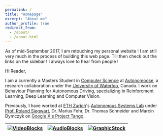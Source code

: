 ```yaml
---
permalink: /
title: "Homepage"
excerpt: "About me"
author_profile: true
redirect_from: 
  - /about/
  - /about.html
---
```


As of mid-September 2017, I am retouching my personal website !
I am still very much in the process of building this web page. Till then check out the links on the sidebar ! I always love to hear from people !

Hi Reader,

I am a currently a Masters Student in [Computer Science](https://cs.uwaterloo.ca/) at [Autonomoose](http://www.autonomoose.net/), a research collaboration under the [University of Waterloo](https://uwaterloo.ca/), Canada. I work on Behaviour Planning for Autonomous Driving, specializing in Reinforcment Learning, Deep Learning and Computer Vision.

Previously, I have worked at [ETH Zurich](https://www.ethz.ch/en.html)'s [Autonomous Systems Lab](http://www.asl.ethz.ch/) under [Prof. Roland Siegwart](http://www.asl.ethz.ch/the-lab/people/person-detail.html?persid=29981), Dr. Marius Fehr, Dr. Thomas Schneider and Marcin Dymczyk on [Google X's Project Tango](https://get.google.com/tango/).

| [![VideoBlocks](https://d1ow200m9i3wyh.cloudfront.net/img/assets/videoblocks/images/logo.png)](http://videoblocks.com)  | [![AudioBlocks](https://dtyn3c8zjrx01.cloudfront.net/img/assets/audioblocks/images/logo.png)](http://audioblocks.com) | [![GraphicStock](http://www.graphicstock.com/images/logo.jpg)](http://graphicstock.com) |
|:---:|:---:|:---:|
